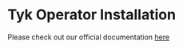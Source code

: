# Tyk Operator Installation

Please check out our official documentation [here](https://tyk.io/docs/tyk-stack/tyk-operator/installing-tyk-operator/)

